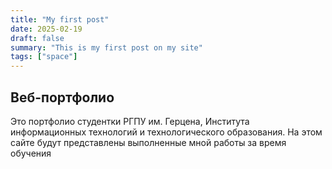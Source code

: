 ```yaml
---
title: "My first post"
date: 2025-02-19
draft: false
summary: "This is my first post on my site"
tags: ["space"]
---
```


## Веб-портфолио
Это портфолио студентки РГПУ им. Герцена, Института информационных технологий и технологического образования. На этом сайте будут представлены выполненные мной работы за время обучения
